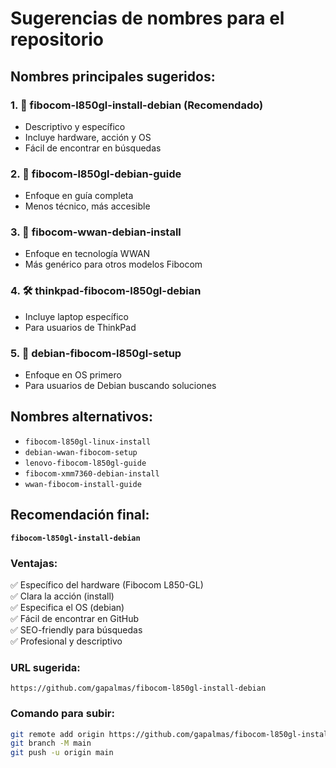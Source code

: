 # Sugerencias de nombres para el repositorio

## Nombres principales sugeridos:

### 1. 🎯 **fibocom-l850gl-install-debian** (Recomendado)
- Descriptivo y específico
- Incluye hardware, acción y OS
- Fácil de encontrar en búsquedas

### 2. 🔧 **fibocom-l850gl-debian-guide**
- Enfoque en guía completa
- Menos técnico, más accesible

### 3. 📱 **fibocom-wwan-debian-install**
- Enfoque en tecnología WWAN
- Más genérico para otros modelos Fibocom

### 4. 🛠️ **thinkpad-fibocom-l850gl-debian**
- Incluye laptop específico
- Para usuarios de ThinkPad

### 5. 🐧 **debian-fibocom-l850gl-setup**
- Enfoque en OS primero
- Para usuarios de Debian buscando soluciones

## Nombres alternativos:

- `fibocom-l850gl-linux-install`
- `debian-wwan-fibocom-setup`
- `lenovo-fibocom-l850gl-guide`
- `fibocom-xmm7360-debian-install`
- `wwan-fibocom-install-guide`

## Recomendación final:

**`fibocom-l850gl-install-debian`**

### Ventajas:
✅ Específico del hardware (Fibocom L850-GL)  
✅ Clara la acción (install)  
✅ Especifica el OS (debian)  
✅ Fácil de encontrar en GitHub  
✅ SEO-friendly para búsquedas  
✅ Profesional y descriptivo  

### URL sugerida:
`https://github.com/gapalmas/fibocom-l850gl-install-debian`

### Comando para subir:
```bash
git remote add origin https://github.com/gapalmas/fibocom-l850gl-install-debian.git
git branch -M main
git push -u origin main
```